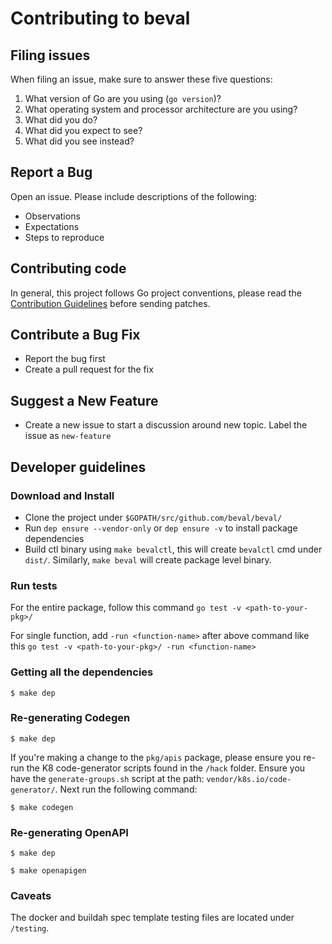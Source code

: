 # Contributing to beval

## Filing issues

When filing an issue, make sure to answer these five questions:

1. What version of Go are you using (`go version`)?
2. What operating system and processor architecture are you using?
3. What did you do?
4. What did you expect to see?
5. What did you see instead?

## Report a Bug

Open an issue. Please include descriptions of the following:
- Observations
- Expectations
- Steps to reproduce

## Contributing code

In general, this project follows Go project conventions, please read the [Contribution Guidelines](https://golang.org/doc/contribute.html) before sending patches.

## Contribute a Bug Fix

- Report the bug first
- Create a pull request for the fix

## Suggest a New Feature

- Create a new issue to start a discussion around new topic. Label the issue as `new-feature`

## Developer guidelines

### Download and Install

- Clone the project under `$GOPATH/src/github.com/beval/beval/`
- Run `dep ensure --vendor-only` or `dep ensure -v` to install package dependencies
- Build ctl binary using `make bevalctl`, this will create `bevalctl` cmd under `dist/`. Similarly, `make beval` will create package level binary.

### Run tests

For the entire package, follow this command
`go test -v <path-to-your-pkg>/`

For single function, add `-run <function-name>` after above command like this
`go test -v <path-to-your-pkg>/ -run <function-name>`

### Getting all the dependencies

```
$ make dep
```

### Re-generating Codegen

```
$ make dep
```

If you're making a change to the `pkg/apis` package, please ensure you re-run the K8 code-generator scripts found in the `/hack` folder. Ensure you have the `generate-groups.sh` script at the path: `vendor/k8s.io/code-generator/`. Next run the following command:

```
$ make codegen
```

### Re-generating OpenAPI

```
$ make dep
```

```
$ make openapigen
```

### Caveats

The docker and buildah spec template testing files are located under `/testing`.
